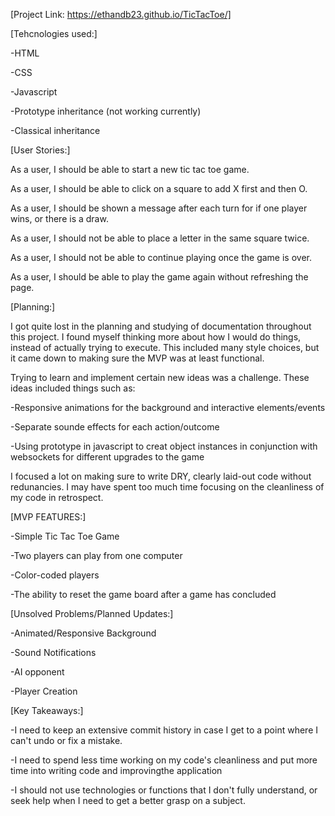 [Project Link: https://ethandb23.github.io/TicTacToe/]

[Tehcnologies used:]

-HTML

-CSS

-Javascript

-Prototype inheritance (not working currently)

-Classical inheritance






[User Stories:]

As a user, I should be able to start a new tic tac toe game.

As a user, I should be able to click on a square to add X first and then O.

As a user, I should be shown a message after each turn for if one player wins, or there is a draw.

As a user, I should not be able to place a letter in the same square twice.

As a user, I should not be able to continue playing once the game is over.

As a user, I should be able to play the game again without refreshing the page.



[Planning:]

I got quite lost in the planning and studying of documentation throughout this project. I found myself thinking more about how I would do things, 
instead of actually trying to execute. This included many style choices, but it came down to making sure the MVP was at least functional.

Trying to learn and implement certain new ideas was a challenge. These ideas included things such as:

-Responsive animations for the background and interactive elements/events

-Separate sounde effects for each action/outcome

-Using prototype in javascript to creat object instances in conjunction with websockets for different upgrades to the game


I focused a lot on making sure to write DRY, clearly laid-out code without redunancies. I may have spent too much time focusing on the cleanliness of my code in retrospect. 











[MVP FEATURES:]

-Simple Tic Tac Toe Game

-Two players can play from one computer

-Color-coded players 

-The ability to reset the game board after a game has concluded









[Unsolved Problems/Planned Updates:]

-Animated/Responsive Background

-Sound Notifications

-AI opponent

-Player Creation









[Key Takeaways:]

-I need to keep an extensive commit history in case I get to a point where I can't undo or fix a mistake.

-I need to spend less time working on my code's cleanliness and put more time into writing code and improvingthe application

-I should not use technologies or functions that I don't fully understand, or seek help when I need to get a better grasp on a subject.

